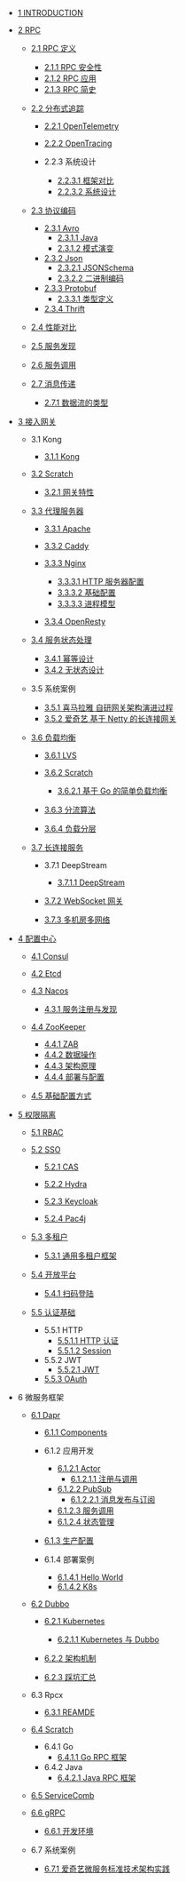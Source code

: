   - [1 INTRODUCTION](/INTRODUCTION.md)
  - [2 RPC](/RPC/README.md)
    - [2.1 RPC 定义](/RPC/RPC%20定义/README.md)
      - [2.1.1 RPC 安全性](/RPC/RPC%20定义/RPC%20安全性.md)
      - [2.1.2 RPC 应用](/RPC/RPC%20定义/RPC%20应用.md)
      - [2.1.3 RPC 简史](/RPC/RPC%20定义/RPC%20简史.md)
    - [2.2 分布式追踪](/RPC/分布式追踪/README.md)
      - [2.2.1 OpenTelemetry](/RPC/分布式追踪/OpenTelemetry/README.md)
        
      - [2.2.2 OpenTracing](/RPC/分布式追踪/OpenTracing/README.md)
        
      - 2.2.3 系统设计
        - [2.2.3.1 框架对比](/RPC/分布式追踪/系统设计/框架对比.md)
        - [2.2.3.2 系统设计](/RPC/分布式追踪/系统设计/系统设计.md)
    - [2.3 协议编码](/RPC/协议编码/README.md)
      - [2.3.1 Avro](/RPC/协议编码/Avro/README.md)
        - [2.3.1.1 Java](/RPC/协议编码/Avro/Java.md)
        - [2.3.1.2 模式演变](/RPC/协议编码/Avro/模式演变.md)
      - [2.3.2 Json](/RPC/协议编码/Json/README.md)
        - [2.3.2.1 JSONSchema](/RPC/协议编码/Json/JSONSchema.md)
        - [2.3.2.2 二进制编码](/RPC/协议编码/Json/二进制编码.md)
      - [2.3.3 Protobuf](/RPC/协议编码/Protobuf/README.md)
        - [2.3.3.1 类型定义](/RPC/协议编码/Protobuf/类型定义.md)
      - [2.3.4 Thrift](/RPC/协议编码/Thrift/README.md)
        
    - [2.4 性能对比](/RPC/性能对比.md)
    - [2.5 服务发现](/RPC/服务发现/README.md)
      
    - [2.6 服务调用](/RPC/服务调用/README.md)
      
    - [2.7 消息传递](/RPC/消息传递/README.md)
      - [2.7.1 数据流的类型](/RPC/消息传递/数据流的类型.md)
  - [3 接入网关](/接入网关/README.md)
    - 3.1 Kong
      - [3.1.1 Kong](/接入网关/Kong/Kong.md)
    - [3.2 Scratch](/接入网关/Scratch/README.md)
      - [3.2.1 网关特性](/接入网关/Scratch/网关特性.md)
    - [3.3 代理服务器](/接入网关/代理服务器/README.md)
      - [3.3.1 Apache](/接入网关/代理服务器/Apache/README.md)
        
      - [3.3.2 Caddy](/接入网关/代理服务器/Caddy/README.md)
        
      - [3.3.3 Nginx](/接入网关/代理服务器/Nginx/README.md)
        - [3.3.3.1 HTTP 服务器配置](/接入网关/代理服务器/Nginx/HTTP%20服务器配置.md)
        - [3.3.3.2 基础配置](/接入网关/代理服务器/Nginx/基础配置.md)
        - [3.3.3.3 进程模型](/接入网关/代理服务器/Nginx/进程模型.md)
      - [3.3.4 OpenResty](/接入网关/代理服务器/OpenResty/README.md)
        
    - [3.4 服务状态处理](/接入网关/服务状态处理/README.md)
      - [3.4.1 幂等设计](/接入网关/服务状态处理/幂等设计.md)
      - [3.4.2 无状态设计](/接入网关/服务状态处理/无状态设计.md)
    - 3.5 系统案例
      - [3.5.1 喜马拉雅 自研网关架构演进过程](/接入网关/系统案例/2021-喜马拉雅-自研网关架构演进过程.md)
      - [3.5.2 爱奇艺 基于 Netty 的长连接网关](/接入网关/系统案例/2021-爱奇艺-基于%20Netty%20的长连接网关.md)
    - [3.6 负载均衡](/接入网关/负载均衡/README.md)
      - [3.6.1 LVS](/接入网关/负载均衡/LVS/README.md)
        
      - [3.6.2 Scratch](/接入网关/负载均衡/Scratch/README.md)
        - [3.6.2.1 基于 Go 的简单负载均衡](/接入网关/负载均衡/Scratch/基于%20Go%20的简单负载均衡.md)
      - [3.6.3 分流算法](/接入网关/负载均衡/分流算法.md)
      - [3.6.4 负载分层](/接入网关/负载均衡/负载分层.md)
    - [3.7 长连接服务](/接入网关/长连接服务/README.md)
      - 3.7.1 DeepStream
        - [3.7.1.1 DeepStream](/接入网关/长连接服务/DeepStream/DeepStream.md)
      - [3.7.2 WebSocket 网关](/接入网关/长连接服务/WebSocket%20网关/README.md)
        
      - [3.7.3 多机房多网络](/接入网关/长连接服务/多机房多网络.md)
  - [4 配置中心](/配置中心/README.md)
    - [4.1 Consul](/配置中心/Consul/README.md)
      
    - [4.2 Etcd](/配置中心/Etcd/README.md)
      
    - [4.3 Nacos](/配置中心/Nacos/README.md)
      - [4.3.1 服务注册与发现](/配置中心/Nacos/服务注册与发现.md)
    - [4.4 ZooKeeper](/配置中心/ZooKeeper/README.md)
      - [4.4.1 ZAB](/配置中心/ZooKeeper/ZAB.md)
      - [4.4.2 数据操作](/配置中心/ZooKeeper/数据操作.md)
      - [4.4.3 架构原理](/配置中心/ZooKeeper/架构原理.md)
      - [4.4.4 部署与配置](/配置中心/ZooKeeper/部署与配置.md)
    - [4.5 基础配置方式](/配置中心/基础配置方式.md)
  - [5 权限隔离](/权限隔离/README.md)
    - [5.1 RBAC](/权限隔离/RBAC/README.md)
      
    - [5.2 SSO](/权限隔离/SSO/README.md)
      - [5.2.1 CAS](/权限隔离/SSO/CAS/README.md)
        
      - [5.2.2 Hydra](/权限隔离/SSO/Hydra/README.md)
        
      - [5.2.3 Keycloak](/权限隔离/SSO/Keycloak/README.md)
        
      - [5.2.4 Pac4j](/权限隔离/SSO/Pac4j/README.md)
        
    - [5.3 多租户](/权限隔离/多租户/README.md)
      - [5.3.1 通用多租户框架](/权限隔离/多租户/通用多租户框架.md)
    - [5.4 开放平台](/权限隔离/开放平台/README.md)
      - [5.4.1 扫码登陆](/权限隔离/开放平台/扫码登陆.md)
    - [5.5 认证基础](/权限隔离/认证基础/README.md)
      - 5.5.1 HTTP
        - [5.5.1.1 HTTP 认证](/权限隔离/认证基础/HTTP/HTTP%20认证.md)
        - [5.5.1.2 Session](/权限隔离/认证基础/HTTP/Session.md)
      - 5.5.2 JWT
        - [5.5.2.1 JWT](/权限隔离/认证基础/JWT/JWT.md)
      - [5.5.3 OAuth](/权限隔离/认证基础/OAuth/README.md)
        
  - 6 微服务框架
    - [6.1 Dapr](/微服务框架/Dapr/README.md)
      - [6.1.1 Components](/微服务框架/Dapr/Components/README.md)
        
      - 6.1.2 应用开发
        - [6.1.2.1 Actor](/微服务框架/Dapr/应用开发/Actor/README.md)
          - [6.1.2.1.1 注册与调用](/微服务框架/Dapr/应用开发/Actor/注册与调用.md)
        - [6.1.2.2 PubSub](/微服务框架/Dapr/应用开发/PubSub/README.md)
          - [6.1.2.2.1 消息发布与订阅](/微服务框架/Dapr/应用开发/PubSub/消息发布与订阅.md)
        - [6.1.2.3 服务调用](/微服务框架/Dapr/应用开发/服务调用.md)
        - [6.1.2.4 状态管理](/微服务框架/Dapr/应用开发/状态管理.md)
      - [6.1.3 生产配置](/微服务框架/Dapr/生产配置/README.md)
        
      - 6.1.4 部署案例
        - [6.1.4.1 Hello World](/微服务框架/Dapr/部署案例/Hello%20World.md)
        - [6.1.4.2 K8s](/微服务框架/Dapr/部署案例/K8s.md)
    - [6.2 Dubbo](/微服务框架/Dubbo/README.md)
      - [6.2.1 Kubernetes](/微服务框架/Dubbo/Kubernetes/README.md)
        - [6.2.1.1 Kubernetes 与 Dubbo](/微服务框架/Dubbo/Kubernetes/Kubernetes%20与%20Dubbo.md)
      - [6.2.2 架构机制](/微服务框架/Dubbo/架构机制/README.md)
        
      - [6.2.3 踩坑汇总](/微服务框架/Dubbo/踩坑汇总.md)
    - 6.3 Rpcx
      - [6.3.1 REAMDE](/微服务框架/Rpcx/REAMDE.md)
    - [6.4 Scratch](/微服务框架/Scratch/README.md)
      - 6.4.1 Go
        - [6.4.1.1 Go RPC 框架](/微服务框架/Scratch/Go/Go%20RPC%20框架.md)
      - 6.4.2 Java
        - [6.4.2.1 Java RPC 框架](/微服务框架/Scratch/Java/Java%20RPC%20框架.md)
    - [6.5 ServiceComb](/微服务框架/ServiceComb/README.md)
      
    - [6.6 gRPC](/微服务框架/gRPC/README.md)
      - [6.6.1 开发环境](/微服务框架/gRPC/开发环境.md)
    - 6.7 系统案例
      - [6.7.1 爱奇艺微服务标准技术架构实践](/微服务框架/系统案例/爱奇艺微服务标准技术架构实践.md)